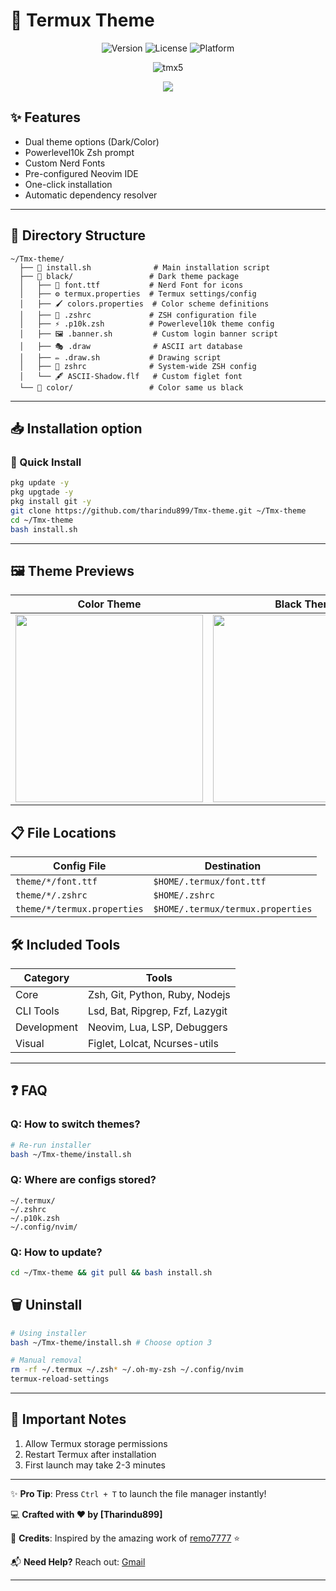 
# 🎨 Termux Theme

<div align="center">
  <img src="https://img.shields.io/badge/Version-2.0.0-blue" alt="Version">
  <img src="https://img.shields.io/badge/License-MIT-green" alt="License">
  <img src="https://img.shields.io/badge/Platform-Termux-orange" alt="Platform">
</div>

<p align="center">
  <img src="https://github.com/tharindu899/Tmx-theme/blob/master/src/img/tmx5.jpg" alt="tmx5" />
</p>

<p align="center">
  <img src="https://img.shields.io/badge/Termux_Theme_Customizer-2D3436?style=for-the-badge&logo=android&logoColor=white&labelColor=2D3436" />
</p>

## ✨ Features
- Dual theme options (Dark/Color)
- Powerlevel10k Zsh prompt
- Custom Nerd Fonts
- Pre-configured Neovim IDE
- One-click installation
- Automatic dependency resolver
___
## 📂 Directory Structure
```env
~/Tmx-theme/
  ├── 📜 install.sh              # Main installation script
  ├── 📁 black/                 # Dark theme package
  │   ├── 🎨 font.ttf           # Nerd Font for icons
  │   ├── ⚙️ termux.properties  # Termux settings/config
  │   ├── 🖌️ colors.properties  # Color scheme definitions
  │   ├── 🐧 .zshrc             # ZSH configuration file
  │   ├── ⚡ .p10k.zsh          # Powerlevel10k theme config
  │   ├── 🖼️ .banner.sh         # Custom login banner script
  │   ├── 🎭 .draw              # ASCII art database
  │   ├── ✏️ .draw.sh           # Drawing script
  │   ├── 📜 zshrc              # System-wide ZSH config
  │   └── 🖋️ ASCII-Shadow.flf   # Custom figlet font
  └── 📁 color/                 # Color same us black
```
___
## 📥 Installation option
### 🚀 Quick Install

```bash
pkg update -y
pkg upgtade -y
pkg install git -y
git clone https://github.com/tharindu899/Tmx-theme.git ~/Tmx-theme
cd ~/Tmx-theme
bash install.sh
```
___

## 🖼️ Theme Previews
| Color Theme | Black Theme |
|-------------|-------------|
| <img src="https://i.imgur.com/84qJ3vP.jpeg" width="300"> | <img src="https://i.imgur.com/FUwyvU8.jpeg" width="300"> |

## 📋 File Locations
| Config File          | Destination               |
|----------------------|---------------------------|
| `theme/*/font.ttf`   | `$HOME/.termux/font.ttf`  |
| `theme/*/.zshrc`     | `$HOME/.zshrc`            |
| `theme/*/termux.properties` | `$HOME/.termux/termux.properties` |

## 🛠️ Included Tools
| Category       | Tools                              |
|----------------|------------------------------------|
| Core           | Zsh, Git, Python, Ruby, Nodejs     |
| CLI Tools      | Lsd, Bat, Ripgrep, Fzf, Lazygit    |
| Development    | Neovim, Lua, LSP, Debuggers        |
| Visual         | Figlet, Lolcat, Ncurses-utils      |
___
## ❓ FAQ
### Q: How to switch themes?
```bash
# Re-run installer
bash ~/Tmx-theme/install.sh
```

### Q: Where are configs stored?
```
~/.termux/
~/.zshrc
~/.p10k.zsh
~/.config/nvim/
```

### Q: How to update?
```bash
cd ~/Tmx-theme && git pull && bash install.sh
```

## 🗑️ Uninstall
```bash
# Using installer
bash ~/Tmx-theme/install.sh # Choose option 3

# Manual removal
rm -rf ~/.termux ~/.zsh* ~/.oh-my-zsh ~/.config/nvim
termux-reload-settings
```
___
## 📌 Important Notes
1. Allow Termux storage permissions
2. Restart Termux after installation
3. First launch may take 2-3 minutes

---

✨ **Pro Tip**: Press `Ctrl + T` to launch the file manager instantly!

💻 **Crafted with ❤️ by [Tharindu899]**

🔗 **Credits**: Inspired by the amazing work of [remo7777](https://github.com/remo7777/T-Header) ⭐

📬 **Need Help?** Reach out: [Gmail](tprabath81@gmail.com)

---
